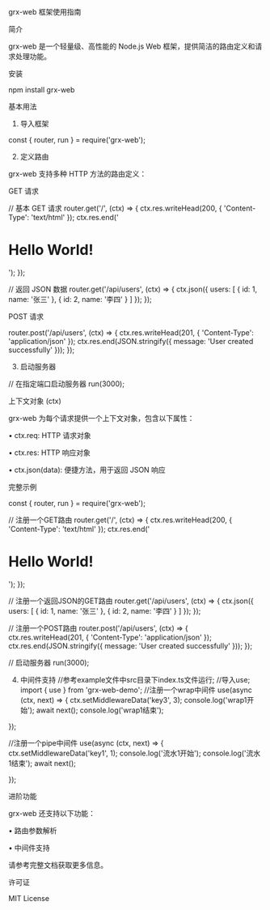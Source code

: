 grx-web 框架使用指南

简介

grx-web 是一个轻量级、高性能的 Node.js Web 框架，提供简洁的路由定义和请求处理功能。

安装

npm install grx-web


基本用法

1. 导入框架

const { router, run } = require('grx-web');


2. 定义路由

grx-web 支持多种 HTTP 方法的路由定义：

GET 请求

// 基本 GET 请求
router.get('/', (ctx) => {
    ctx.res.writeHead(200, { 'Content-Type': 'text/html' });
    ctx.res.end('<h1>Hello World!</h1>');
});

// 返回 JSON 数据
router.get('/api/users', (ctx) => {
    ctx.json({
        users: [
            { id: 1, name: '张三' },
            { id: 2, name: '李四' }
        ]
    });
});


POST 请求

router.post('/api/users', (ctx) => {
    ctx.res.writeHead(201, { 'Content-Type': 'application/json' });
    ctx.res.end(JSON.stringify({ message: 'User created successfully' }));
});


3. 启动服务器

// 在指定端口启动服务器
run(3000);


上下文对象 (ctx)

grx-web 为每个请求提供一个上下文对象，包含以下属性：

• ctx.req: HTTP 请求对象

• ctx.res: HTTP 响应对象

• ctx.json(data): 便捷方法，用于返回 JSON 响应

完整示例

const { router, run } = require('grx-web');

// 注册一个GET路由
router.get('/', (ctx) => {
    ctx.res.writeHead(200, { 'Content-Type': 'text/html' });
    ctx.res.end('<h1>Hello World!</h1>');
});

// 注册一个返回JSON的GET路由
router.get('/api/users', (ctx) => {
    ctx.json({
        users: [
            { id: 1, name: '张三' },
            { id: 2, name: '李四' }
        ]
    });
});

// 注册一个POST路由
router.post('/api/users', (ctx) => {
    ctx.res.writeHead(201, { 'Content-Type': 'application/json' });
    ctx.res.end(JSON.stringify({ message: 'User created successfully' }));
});

// 启动服务器
run(3000);

4. 中间件支持
//参考example文件中src目录下index.ts文件运行;
//导入use;
import { use } from 'grx-web-demo';
//注册一个wrap中间件
use(async (ctx, next) => {
    ctx.setMiddlewareData('key3', 3);
    console.log('wrap1开始');
    await next();
    console.log('wrap1结束');
    
});

//注册一个pipe中间件
use(async (ctx, next) => {
    ctx.setMiddlewareData('key1', 1);
    console.log('流水1开始');
    console.log('流水1结束');
    await next();
    
});

进阶功能

grx-web 还支持以下功能：

• 路由参数解析

• 中间件支持

请参考完整文档获取更多信息。

许可证

MIT License